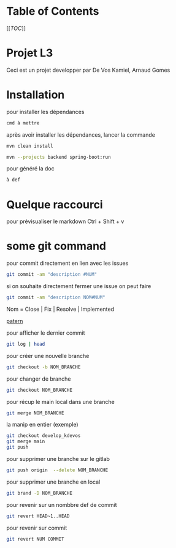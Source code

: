 # Table of Contents

[[_TOC_]]

# Projet L3

Ceci est un projet developper par De Vos Kamiel, Arnaud Gomes

# Installation

pour installer les dépendances

```bash
cmd à mettre
```

après avoir installer les dépendances, lancer la commande

```bash
mvn clean install
```

```bash
mvn --projects backend spring-boot:run
```

pour généré la doc

```bash
à def
```

# Quelque raccourci

pour prévisualiser le markdown
Ctrl + Shift + v

# some git command

pour commit directement en lien avec les issues

```bash
git commit -am "description #NUM"
```

si on souhaite directement fermer une issue on peut faire

```bash
git commit -am "description NOM#NUM"
```

Nom = Close | Fix | Resolve | Implemented

[patern](https://docs.gitlab.com/user/project/issues/managing_issues/#default-closing-pattern)

pour afficher le dernier commit

```bash
git log | head
```

pour créer une nouvelle branche

```bash
git checkout -b NOM_BRANCHE
```

pour changer de branche

```bash
git checkout NOM_BRANCHE
```

pour récup le main local dans une branche

```bash
git merge NOM_BRANCHE
```

la manip en entier (exemple)

```bash
git checkout develop_kdevos
git merge main
git push
```

pour supprimer une branche sur le gitlab

```bash
git push origin  --delete NOM_BRANCHE
```

pour supprimer une branche en local

```bash
git brand -D NOM_BRANCHE
```

pour revenir sur un nombbre def de commit

```bash
git revert HEAD~1..HEAD
```

pour revenir sur commit

```bash
git revert NUM COMMIT
```
